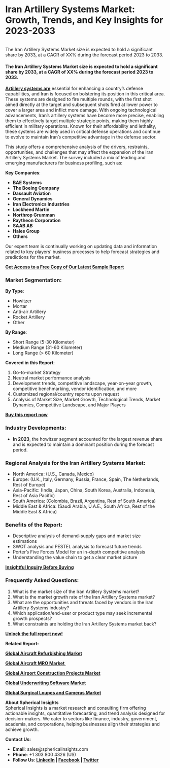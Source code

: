 <div class="wow_read_blog_hdr_img">
<div class="wow_read_blog_hdr_img_innr">
<h1>Iran Artillery Systems Market: Growth, Trends, and Key Insights for 2023-2033</h1>
</div>
<div class="wow_main_float_head_img"><img src="https://www.vevioz.com/upload/photos/2025/01/t8qHS6GFFqBtX7GtwYnj_17_f574375a08ae71908855799953baeaf7_image.jpg" alt="" /></div>
</div>
<div class="read-blog-container">
<div class="read-blog-desc">
<p class="mb-0">The Iran Artillery Systems Market size is expected to hold a significant share by 2033, at a CAGR of XX% during the forecast period 2023 to 2033.</p>
</div>
<div class="read-content">
<h4><strong>The Iran Artillery Systems Market size is expected to hold a significant share by 2033, at a CAGR of XX% during the forecast period 2023 to 2033.</strong></h4>
<p><a href="https://www.sphericalinsights.com/reports/iran-artillery-systems-market" target="_blank" rel="noopener"><strong>Artillery systems are</strong></a>&nbsp;essential for enhancing a country&rsquo;s defense capabilities, and Iran is focused on bolstering its position in this critical area. These systems are designed to fire multiple rounds, with the first shot aimed directly at the target and subsequent shots fired at lower power to cover a larger area and inflict more damage. With ongoing technological advancements, Iran&rsquo;s artillery systems have become more precise, enabling them to effectively target multiple strategic points, making them highly efficient in military operations. Known for their affordability and lethality, these systems are widely used in critical defense operations and continue to evolve to maintain Iran&rsquo;s competitive advantage in the defense sector.</p>
<p>This study offers a comprehensive analysis of the drivers, restraints, opportunities, and challenges that may affect the expansion of the Iran Artillery Systems Market. The survey included a mix of leading and emerging manufacturers for business profiling, such as:</p>
<p><strong>Key Companies</strong>:</p>
<ul>
<li><strong>BAE Systems</strong></li>
<li><strong>The Boeing Company</strong></li>
<li><strong>Dassault Aviation</strong></li>
<li><strong>General Dynamics</strong></li>
<li><strong>Iran Electronics Industries</strong></li>
<li><strong>Lockheed Martin</strong></li>
<li><strong>Northrop Grumman</strong></li>
<li><strong>Raytheon Corporation</strong></li>
<li><strong>SAAB AB</strong></li>
<li><strong>Hales Group</strong></li>
<li><strong>Others</strong></li>
</ul>
<p>Our expert team is continually working on updating data and information related to key players&rsquo; business processes to help forecast strategies and predictions for the market.</p>
<p><strong><a href="https://www.sphericalinsights.com/request-sample/3587" target="_new" rel="noopener">Get Access to a Free Copy of Our Latest Sample Report</a></strong></p>
<h3>Market Segmentation:</h3>
<p><strong>By Type</strong>:</p>
<ul>
<li>Howitzer</li>
<li>Mortar</li>
<li>Anti-air Artillery</li>
<li>Rocket Artillery</li>
<li>Other</li>
</ul>
<p><strong>By Range</strong>:</p>
<ul>
<li>Short Range (5-30 Kilometer)</li>
<li>Medium Range (31-60 Kilometer)</li>
<li>Long Range (&gt; 60 Kilometer)</li>
</ul>
<p><strong>Covered in this Report</strong>:</p>
<ol>
<li>Go-to-market Strategy</li>
<li>Neutral market performance analysis</li>
<li>Development trends, competitive landscape, year-on-year growth, competitive benchmarking, vendor identification, and more</li>
<li>Customized regional/country reports upon request</li>
<li>Analysis of Market Size, Market Growth, Technological Trends, Market Dynamics, Competitive Landscape, and Major Players</li>
</ol>
<p><strong><a href="https://www.sphericalinsights.com/checkout/3587" target="_new" rel="noopener">Buy this report now</a></strong></p>
<h3>Industry Developments:</h3>
<ul>
<li><strong>In 2023</strong>, the howitzer segment accounted for the largest revenue share and is expected to maintain a dominant position during the forecast period.</li>
</ul>
<h3>Regional Analysis for the Iran Artillery Systems Market:</h3>
<ul>
<li>North America: (U.S., Canada, Mexico)</li>
<li>Europe: (U.K., Italy, Germany, Russia, France, Spain, The Netherlands, Rest of Europe)</li>
<li>Asia-Pacific: (India, Japan, China, South Korea, Australia, Indonesia, Rest of Asia Pacific)</li>
<li>South America: (Colombia, Brazil, Argentina, Rest of South America)</li>
<li>Middle East &amp; Africa: (Saudi Arabia, U.A.E., South Africa, Rest of the Middle East &amp; Africa)</li>
</ul>
<h3>Benefits of the Report:</h3>
<ul>
<li>Descriptive analysis of demand-supply gaps and market size estimations</li>
<li>SWOT analysis and PESTEL analysis to forecast future trends</li>
<li>Porter&rsquo;s Five Forces Model for an in-depth competitive analysis</li>
<li>Understanding the value chain to get a clear market picture</li>
</ul>
<p><strong><a href="https://www.sphericalinsights.com/inquiry-before-buying/3587" target="_new" rel="noopener">Insightful Inquiry Before Buying</a></strong></p>
<h3>Frequently Asked Questions:</h3>
<ol>
<li>What is the market size of the Iran Artillery Systems market?</li>
<li>What is the market growth rate of the Iran Artillery Systems market?</li>
<li>What are the opportunities and threats faced by vendors in the Iran Artillery Systems industry?</li>
<li>Which application/end-user or product type may seek incremental growth prospects?</li>
<li>What constraints are holding the Iran Artillery Systems market back?</li>
</ol>
<p><strong><a href="https://www.sphericalinsights.com/reports/iran-artillery-systems-market" target="_new" rel="noopener">Unlock the full report now!</a></strong></p>
<p><strong>Related Report:</strong></p>
<p><strong><a href="https://www.globenewswire.com/news-release/2024/08/27/2936659/0/en/Global-Aircraft-Refurbishing-Market-Size-To-Worth-USD-6-1-Billion-By-2033-CAGR-of-2-86.html" target="_blank" rel="noopener">Global Aircraft Refurbishing Market</a></strong></p>
<p><strong><a href="https://www.globenewswire.com/news-release/2024/08/27/2935932/0/en/Global-Aircraft-MRO-Market-Size-To-Worth-USD-37-6-Billion-By-2033-CAGR-Of-1-07.html" target="_blank" rel="noopener">Global Aircraft MRO Market&nbsp;</a></strong></p>
<p><strong><a href="https://www.globenewswire.com/news-release/2024/08/26/2935275/0/en/Global-Airport-Construction-Projects-Market-Size-To-Worth-USD-1855-2-Billion-By-2033-CAGR-Of-3-92.html" target="_blank" rel="noopener">Global Airport Construction Projects Market</a></strong></p>
<p><strong><a href="https://www.sphericalinsights.jp/reports/underwriting-software-market" target="_blank" rel="noopener">Global Underwriting Software Market</a></strong></p>
<p><strong><a href="https://www.sphericalinsights.jp/reports/surgical-loupes-and-cameras-market" target="_blank" rel="noopener">Global Surgical Loupes and Cameras Market</a></strong></p>
<p><strong>About Spherical Insights</strong><br />Spherical Insights is a market research and consulting firm offering actionable insights, quantitative forecasting, and trend analysis designed for decision-makers. We cater to sectors like finance, industry, government, academia, and corporations, helping businesses align their strategies and achieve growth.</p>
<p><strong>Contact Us:</strong></p>
<ul>
<li><strong>Email</strong>:&nbsp;<a rel="noopener">sales@sphericalinsights.com</a></li>
<li><strong>Phone</strong>: +1 303 800 4326 (US)</li>
<li><strong>Follow Us</strong>:&nbsp;<strong><a href="https://www.linkedin.com/" target="_new" rel="noopener">LinkedIn</a>&nbsp;|&nbsp;<a href="https://www.facebook.com/" target="_new" rel="noopener">Facebook</a>&nbsp;|&nbsp;<a href="https://www.twitter.com/" target="_new" rel="noopener">Twitter</a></strong></li>
</ul>
</div>
</div>
